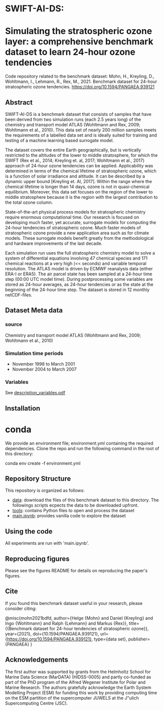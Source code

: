 # SWIFT-AI-DS: 
#  Simulating the stratospheric ozone layer: a comprehensive benchmark dataset to learn 24-hour ozone tendencies

Code repository related to the benchmark dataset:
Mohn, H., Kreyling, D., Wohltmann, I., Lehmann, R., Rex, M., 2021. Benchmark dataset for 24-hour stratospheric ozone tendencies. https://doi.org/10.1594/PANGAEA.939121

## Abstract
SWIFT-AI-DS is a benchmark dataset that consists of samples that have been derived from two simulation runs (each 2.5 years long) of the chemistry and transport model ATLAS (Wohltmann and Rex, 2009; Wohltmann et al., 2010). This data set of nearly 200 million samples meets the requirements of a labelled data set and is ideally suited for training and testing of a machine learning based surrogate model. 

The dataset covers the entire Earth geographically, but is vertically restricted to the altitudes of the lower to middle stratosphere, for which the SWIFT (Rex et al., 2014; Kreyling et. al, 2017; Wohltmann et al., 2017) approach of 24-hour ozone tendencies can be applied. Applicability was determined in terms of the chemical lifetime of stratospheric ozone, which is a function of solar irradiance and altitude. It can be described by a dynamic upper bound [Kreyling et. Al, 2017]. Within the range where the chemical lifetime is longer than 14 days, ozone is not in quasi-chemical equilibrium. Moreover, this data set focuses on the region of the lower to middle stratosphere because it is the region with the largest contribution to the total ozone column.

State-of-the-art physical process models for stratospheric chemistry require enormous computational time. Our research is focused on developing much faster, yet accurate, surrogate models for computing the 24-hour tendencies of stratospheric ozone. Much faster models of stratospheric ozone provide a new application area such as for climate models. These surrogate models benefit greatly from the methodological and hardware improvements of the last decade. 

Each simulation run uses the full stratospheric chemistry model to solve a system of differential equations involving 47 chemical species and 171 chemical reactions at a very high (<< seconds) and variable temporal resolution. The ATLAS model is driven by ECMWF reanalysis data (either ERA-I or ERA5). The air parcel state has been sampled at a 24-hour time step (00:00 UTC model time). During postprocessing some variables are stored as 24-hour averages, as 24-hour tendencies or as the state at the beginning of the 24-hour time step. The dataset is stored in 12 monthly netCDF-files.

## Dataset Meta data
### source
Chemistry and transport model ATLAS (Wohltmann and Rex, 2009; Wohltmann et al., 2010)
### Simulation time periods
- November 1998 to March 2001
- November 2004 to March 2007
### Variables
See [description_variables.pdf](https://github.com/helgemohn/SWIFT-AI-DS/tree/main/description_variables.pdf)

## Installation

# conda
We provide an environment file; environment.yml containing the required dependencies. Clone the repo and run the following command in the root of this directory:

conda env create -f environment.yml

## Repository Structure

This repository is organized as follows:

- [data](https://github.com/helgemohn/SWIFT-AI-DS/tree/main/data): download the files of this benchmark dataset to this directory. The followings scripts ecpects the data to be downloaded upfront.
- [tools](https://github.com/helgemohn/SWIFT-AI-DS/tree/main/tools):  contains Python files to open and process the dataset
- [main.ipynb](https://github.com/helgemohn/SWIFT-AI-DS/tree/main/main.ipynb): provides vanilla code to explore the dataset

## Using the code

All experiments are run with 'main.ipynb'.

## Reproducing figures

Please see the figures README for details on reproducing the paper's figures.

## Cite

If you found this benchmark dataset useful in your research, please consider citing:

@misc{mohn2021bdfd,
 author={Helge {Mohn} and Daniel {Kreyling} and Ingo {Wohltmann} and Ralph {Lehmann} and Markus {Rex}},
 title={{Benchmark dataset for 24-hour tendencies of stratospheric ozone}},
 year={2021},
 doi={10.1594/PANGAEA.939121},
 url={https://doi.org/10.1594/PANGAEA.939121},
 type={data set},
 publisher={PANGAEA}
}

## Acknowledgements

The first author was supported by grants from the Helmholtz School for Marine Data Science (MarDATA) (HIDSS-0005) and partly co-funded as part of the PhD program of the Alfred Wegener Institute for Polar and Marine Research.
The authors gratefully acknowledge the Earth System Modelling Project (ESM) for funding this work by providing computing time on the ESM partition of the supercomputer JUWELS at the J\"ulich Supercomputing Centre (JSC).
